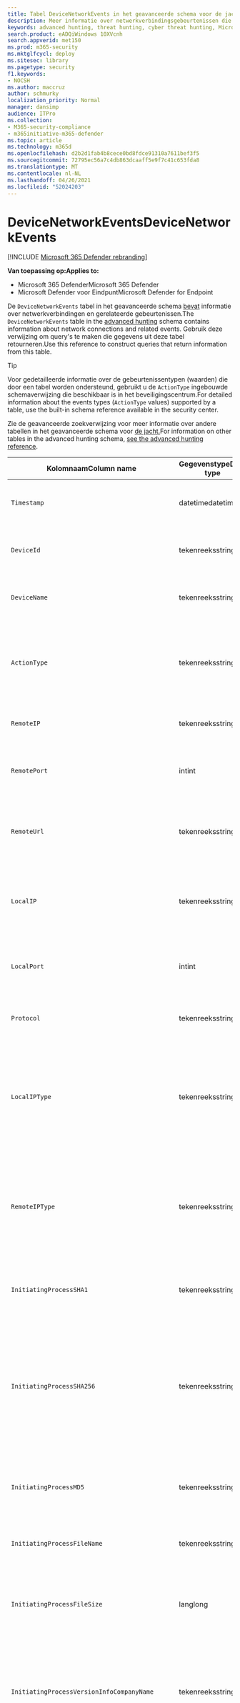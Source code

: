 ```yaml
---
title: Tabel DeviceNetworkEvents in het geavanceerde schema voor de jacht
description: Meer informatie over netwerkverbindingsgebeurtenissen die u kunt opvragen in de tabel DeviceNetworkEvents van het geavanceerde schema voor de jacht
keywords: advanced hunting, threat hunting, cyber threat hunting, Microsoft 365 Defender, microsoft 365, m365, search, query, telemetry, schema reference, kusto, table, column, data type, devicenetworkevents, NetworkCommunicationEvents, network connection, remote ip, local ip
search.product: eADQiWindows 10XVcnh
search.appverid: met150
ms.prod: m365-security
ms.mktglfcycl: deploy
ms.sitesec: library
ms.pagetype: security
f1.keywords:
- NOCSH
ms.author: maccruz
author: schmurky
localization_priority: Normal
manager: dansimp
audience: ITPro
ms.collection:
- M365-security-compliance
- m365initiative-m365-defender
ms.topic: article
ms.technology: m365d
ms.openlocfilehash: d2b2d1fab4b8cece0bd8fdce91310a7611bef3f5
ms.sourcegitcommit: 72795ec56a7c4db863dcaaff5e9f7c41c653fda8
ms.translationtype: MT
ms.contentlocale: nl-NL
ms.lasthandoff: 04/26/2021
ms.locfileid: "52024203"
---
```

# <a name="devicenetworkevents"></a><span data-ttu-id="c9587-104">DeviceNetworkEvents</span><span class="sxs-lookup"><span data-stu-id="c9587-104">DeviceNetworkEvents</span></span>

[!INCLUDE [Microsoft 365 Defender rebranding](../includes/microsoft-defender.md)]


<span data-ttu-id="c9587-105">**Van toepassing op:**</span><span class="sxs-lookup"><span data-stu-id="c9587-105">**Applies to:**</span></span>
- <span data-ttu-id="c9587-106">Microsoft 365 Defender</span><span class="sxs-lookup"><span data-stu-id="c9587-106">Microsoft 365 Defender</span></span>
- <span data-ttu-id="c9587-107">Microsoft Defender voor Eindpunt</span><span class="sxs-lookup"><span data-stu-id="c9587-107">Microsoft Defender for Endpoint</span></span>



<span data-ttu-id="c9587-108">De `DeviceNetworkEvents` tabel in het geavanceerde schema [bevat](advanced-hunting-overview.md) informatie over netwerkverbindingen en gerelateerde gebeurtenissen.</span><span class="sxs-lookup"><span data-stu-id="c9587-108">The `DeviceNetworkEvents` table in the [advanced hunting](advanced-hunting-overview.md) schema contains information about network connections and related events.</span></span> <span data-ttu-id="c9587-109">Gebruik deze verwijzing om query's te maken die gegevens uit deze tabel retourneren.</span><span class="sxs-lookup"><span data-stu-id="c9587-109">Use this reference to construct queries that return information from this table.</span></span>

>[!TIP]
> <span data-ttu-id="c9587-110">Voor gedetailleerde informatie over de gebeurtenissentypen (waarden) die door een tabel worden ondersteund, gebruikt u de `ActionType` ingebouwde schemaverwijzing die beschikbaar is in het beveiligingscentrum.</span><span class="sxs-lookup"><span data-stu-id="c9587-110">For detailed information about the events types (`ActionType` values) supported by a table, use the built-in schema reference available in the security center.</span></span>

<span data-ttu-id="c9587-111">Zie de geavanceerde zoekverwijzing voor meer informatie over andere tabellen in het geavanceerde schema voor [de jacht.](advanced-hunting-schema-tables.md)</span><span class="sxs-lookup"><span data-stu-id="c9587-111">For information on other tables in the advanced hunting schema, [see the advanced hunting reference](advanced-hunting-schema-tables.md).</span></span>

| <span data-ttu-id="c9587-112">Kolomnaam</span><span class="sxs-lookup"><span data-stu-id="c9587-112">Column name</span></span> | <span data-ttu-id="c9587-113">Gegevenstype</span><span class="sxs-lookup"><span data-stu-id="c9587-113">Data type</span></span> | <span data-ttu-id="c9587-114">Beschrijving</span><span class="sxs-lookup"><span data-stu-id="c9587-114">Description</span></span> |
|-------------|-----------|-------------|
| `Timestamp` | <span data-ttu-id="c9587-115">datetime</span><span class="sxs-lookup"><span data-stu-id="c9587-115">datetime</span></span> | <span data-ttu-id="c9587-116">Datum en tijd waarop de gebeurtenis is opgenomen</span><span class="sxs-lookup"><span data-stu-id="c9587-116">Date and time when the event was recorded</span></span> |
| `DeviceId` | <span data-ttu-id="c9587-117">tekenreeks</span><span class="sxs-lookup"><span data-stu-id="c9587-117">string</span></span> | <span data-ttu-id="c9587-118">Unieke id voor de machine in de service</span><span class="sxs-lookup"><span data-stu-id="c9587-118">Unique identifier for the machine in the service</span></span> |
| `DeviceName` | <span data-ttu-id="c9587-119">tekenreeks</span><span class="sxs-lookup"><span data-stu-id="c9587-119">string</span></span> | <span data-ttu-id="c9587-120">Volledig gekwalificeerde domeinnaam (FQDN) van de computer</span><span class="sxs-lookup"><span data-stu-id="c9587-120">Fully qualified domain name (FQDN) of the machine</span></span> |
| `ActionType` | <span data-ttu-id="c9587-121">tekenreeks</span><span class="sxs-lookup"><span data-stu-id="c9587-121">string</span></span> | <span data-ttu-id="c9587-122">Type activiteit dat de gebeurtenis heeft geactiveerd.</span><span class="sxs-lookup"><span data-stu-id="c9587-122">Type of activity that triggered the event.</span></span> <span data-ttu-id="c9587-123">Zie de [in-portal schemaverwijzing voor](advanced-hunting-schema-tables.md?#get-schema-information-in-the-security-center) meer informatie</span><span class="sxs-lookup"><span data-stu-id="c9587-123">See the [in-portal schema reference](advanced-hunting-schema-tables.md?#get-schema-information-in-the-security-center) for details</span></span> |
| `RemoteIP` | <span data-ttu-id="c9587-124">tekenreeks</span><span class="sxs-lookup"><span data-stu-id="c9587-124">string</span></span> | <span data-ttu-id="c9587-125">IP-adres dat werd verbonden met</span><span class="sxs-lookup"><span data-stu-id="c9587-125">IP address that was being connected to</span></span> |
| `RemotePort` | <span data-ttu-id="c9587-126">int</span><span class="sxs-lookup"><span data-stu-id="c9587-126">int</span></span> | <span data-ttu-id="c9587-127">TCP-poort op het externe apparaat waar verbinding mee werd</span><span class="sxs-lookup"><span data-stu-id="c9587-127">TCP port on the remote device that was being connected to</span></span> |
| `RemoteUrl` | <span data-ttu-id="c9587-128">tekenreeks</span><span class="sxs-lookup"><span data-stu-id="c9587-128">string</span></span> | <span data-ttu-id="c9587-129">URL of volledig gekwalificeerde domeinnaam (FQDN) die werd verbonden met</span><span class="sxs-lookup"><span data-stu-id="c9587-129">URL or fully qualified domain name (FQDN) that was being connected to</span></span> |
| `LocalIP` | <span data-ttu-id="c9587-130">tekenreeks</span><span class="sxs-lookup"><span data-stu-id="c9587-130">string</span></span> | <span data-ttu-id="c9587-131">IP-adres dat is toegewezen aan de lokale computer die tijdens communicatie wordt gebruikt</span><span class="sxs-lookup"><span data-stu-id="c9587-131">IP address assigned to the local machine used during communication</span></span> |
| `LocalPort` | <span data-ttu-id="c9587-132">int</span><span class="sxs-lookup"><span data-stu-id="c9587-132">int</span></span> | <span data-ttu-id="c9587-133">TCP-poort op de lokale computer die tijdens communicatie wordt gebruikt</span><span class="sxs-lookup"><span data-stu-id="c9587-133">TCP port on the local machine used during communication</span></span> |
| `Protocol` | <span data-ttu-id="c9587-134">tekenreeks</span><span class="sxs-lookup"><span data-stu-id="c9587-134">string</span></span> | <span data-ttu-id="c9587-135">Protocol dat tijdens de communicatie wordt gebruikt</span><span class="sxs-lookup"><span data-stu-id="c9587-135">Protocol used during the communication</span></span> |
| `LocalIPType` | <span data-ttu-id="c9587-136">tekenreeks</span><span class="sxs-lookup"><span data-stu-id="c9587-136">string</span></span> | <span data-ttu-id="c9587-137">Type IP-adres, bijvoorbeeld Openbaar, Privé, Gereserveerd, Loopback, Teredo, FourToSixMapping en Broadcast</span><span class="sxs-lookup"><span data-stu-id="c9587-137">Type of IP address, for example Public, Private, Reserved, Loopback, Teredo, FourToSixMapping, and Broadcast</span></span> |
| `RemoteIPType` | <span data-ttu-id="c9587-138">tekenreeks</span><span class="sxs-lookup"><span data-stu-id="c9587-138">string</span></span> | <span data-ttu-id="c9587-139">Type IP-adres, bijvoorbeeld Openbaar, Privé, Gereserveerd, Loopback, Teredo, FourToSixMapping en Broadcast</span><span class="sxs-lookup"><span data-stu-id="c9587-139">Type of IP address, for example Public, Private, Reserved, Loopback, Teredo, FourToSixMapping, and Broadcast</span></span> |
| `InitiatingProcessSHA1` | <span data-ttu-id="c9587-140">tekenreeks</span><span class="sxs-lookup"><span data-stu-id="c9587-140">string</span></span> | <span data-ttu-id="c9587-141">SHA-1 van het proces (afbeeldingsbestand) dat de gebeurtenis heeft gestart</span><span class="sxs-lookup"><span data-stu-id="c9587-141">SHA-1 of the process (image file) that initiated the event</span></span> |
| `InitiatingProcessSHA256` | <span data-ttu-id="c9587-142">tekenreeks</span><span class="sxs-lookup"><span data-stu-id="c9587-142">string</span></span> | <span data-ttu-id="c9587-143">SHA-256 van het proces (afbeeldingsbestand) dat de gebeurtenis heeft gestart.</span><span class="sxs-lookup"><span data-stu-id="c9587-143">SHA-256 of the process (image file) that initiated the event.</span></span> <span data-ttu-id="c9587-144">Dit veld wordt meestal niet ingevuld: gebruik de kolom SHA1 wanneer deze beschikbaar is.</span><span class="sxs-lookup"><span data-stu-id="c9587-144">This field is usually not populated — use the SHA1 column when available.</span></span> |
| `InitiatingProcessMD5` | <span data-ttu-id="c9587-145">tekenreeks</span><span class="sxs-lookup"><span data-stu-id="c9587-145">string</span></span> | <span data-ttu-id="c9587-146">MD5-hash van het proces (afbeeldingsbestand) dat de gebeurtenis heeft gestart</span><span class="sxs-lookup"><span data-stu-id="c9587-146">MD5 hash of the process (image file) that initiated the event</span></span> |
| `InitiatingProcessFileName` | <span data-ttu-id="c9587-147">tekenreeks</span><span class="sxs-lookup"><span data-stu-id="c9587-147">string</span></span> | <span data-ttu-id="c9587-148">Naam van het proces dat de gebeurtenis heeft gestart</span><span class="sxs-lookup"><span data-stu-id="c9587-148">Name of the process that initiated the event</span></span> |
| `InitiatingProcessFileSize` | <span data-ttu-id="c9587-149">lang</span><span class="sxs-lookup"><span data-stu-id="c9587-149">long</span></span> | <span data-ttu-id="c9587-150">Grootte van het bestand dat het proces heeft doorlopen dat verantwoordelijk is voor de gebeurtenis</span><span class="sxs-lookup"><span data-stu-id="c9587-150">Size of the file that ran the process responsible for the event</span></span> |
| `InitiatingProcessVersionInfoCompanyName` | <span data-ttu-id="c9587-151">tekenreeks</span><span class="sxs-lookup"><span data-stu-id="c9587-151">string</span></span> | <span data-ttu-id="c9587-152">Bedrijfsnaam van de versiegegevens van het proces (afbeeldingsbestand) dat verantwoordelijk is voor de gebeurtenis</span><span class="sxs-lookup"><span data-stu-id="c9587-152">Company name from the version information of the process (image file) responsible for the event</span></span> |
| `InitiatingProcessVersionInfoProductName` | <span data-ttu-id="c9587-153">tekenreeks</span><span class="sxs-lookup"><span data-stu-id="c9587-153">string</span></span> | <span data-ttu-id="c9587-154">Productnaam van de versiegegevens van het proces (afbeeldingsbestand) dat verantwoordelijk is voor de gebeurtenis</span><span class="sxs-lookup"><span data-stu-id="c9587-154">Product name from the version information of the process (image file) responsible for the event</span></span> |
| `InitiatingProcessVersionInfoProductVersion` | <span data-ttu-id="c9587-155">tekenreeks</span><span class="sxs-lookup"><span data-stu-id="c9587-155">string</span></span> | <span data-ttu-id="c9587-156">Productversie van de versiegegevens van het proces (afbeeldingsbestand) dat verantwoordelijk is voor de gebeurtenis</span><span class="sxs-lookup"><span data-stu-id="c9587-156">Product version from the version information of the process (image file) responsible for the event</span></span> |
| `InitiatingProcessVersionInfoInternalFileName` | <span data-ttu-id="c9587-157">tekenreeks</span><span class="sxs-lookup"><span data-stu-id="c9587-157">string</span></span> | <span data-ttu-id="c9587-158">Interne bestandsnaam van de versiegegevens van het proces (afbeeldingsbestand) dat verantwoordelijk is voor de gebeurtenis</span><span class="sxs-lookup"><span data-stu-id="c9587-158">Internal file name from the version information of the process (image file) responsible for the event</span></span> |
| `InitiatingProcessVersionInfoOriginalFileName` | <span data-ttu-id="c9587-159">tekenreeks</span><span class="sxs-lookup"><span data-stu-id="c9587-159">string</span></span> | <span data-ttu-id="c9587-160">Oorspronkelijke bestandsnaam van de versiegegevens van het proces (afbeeldingsbestand) dat verantwoordelijk is voor de gebeurtenis</span><span class="sxs-lookup"><span data-stu-id="c9587-160">Original file name from the version information of the process (image file) responsible for the event</span></span> |
| `InitiatingProcessVersionInfoFileDescription` | <span data-ttu-id="c9587-161">tekenreeks</span><span class="sxs-lookup"><span data-stu-id="c9587-161">string</span></span> | <span data-ttu-id="c9587-162">Beschrijving van de versiegegevens van het proces (afbeeldingsbestand) dat verantwoordelijk is voor de gebeurtenis</span><span class="sxs-lookup"><span data-stu-id="c9587-162">Description from the version information of the process (image file) responsible for the event</span></span> |
| `InitiatingProcessId` | <span data-ttu-id="c9587-163">int</span><span class="sxs-lookup"><span data-stu-id="c9587-163">int</span></span> | <span data-ttu-id="c9587-164">Proces-id (PID) van het proces dat de gebeurtenis heeft gestart</span><span class="sxs-lookup"><span data-stu-id="c9587-164">Process ID (PID) of the process that initiated the event</span></span> |
| `InitiatingProcessCommandLine` | <span data-ttu-id="c9587-165">tekenreeks</span><span class="sxs-lookup"><span data-stu-id="c9587-165">string</span></span> | <span data-ttu-id="c9587-166">Opdrachtregel die wordt gebruikt om het proces uit te voeren waarmee de gebeurtenis is gestart</span><span class="sxs-lookup"><span data-stu-id="c9587-166">Command line used to run the process that initiated the event</span></span> |
| `InitiatingProcessCreationTime` | <span data-ttu-id="c9587-167">datetime</span><span class="sxs-lookup"><span data-stu-id="c9587-167">datetime</span></span> | <span data-ttu-id="c9587-168">Datum en tijd waarop het proces dat de gebeurtenis heeft gestart is gestart</span><span class="sxs-lookup"><span data-stu-id="c9587-168">Date and time when the process that initiated the event was started</span></span> |
| `InitiatingProcessFolderPath` | <span data-ttu-id="c9587-169">tekenreeks</span><span class="sxs-lookup"><span data-stu-id="c9587-169">string</span></span> | <span data-ttu-id="c9587-170">Map met het proces (afbeeldingsbestand) dat de gebeurtenis heeft gestart</span><span class="sxs-lookup"><span data-stu-id="c9587-170">Folder containing the process (image file) that initiated the event</span></span> |
| `InitiatingProcessParentFileName` | <span data-ttu-id="c9587-171">tekenreeks</span><span class="sxs-lookup"><span data-stu-id="c9587-171">string</span></span> | <span data-ttu-id="c9587-172">Naam van het bovenliggende proces dat het proces heeft voortgebracht dat verantwoordelijk is voor de gebeurtenis</span><span class="sxs-lookup"><span data-stu-id="c9587-172">Name of the parent process that spawned the process responsible for the event</span></span> |
| `InitiatingProcessParentId` | <span data-ttu-id="c9587-173">int</span><span class="sxs-lookup"><span data-stu-id="c9587-173">int</span></span> | <span data-ttu-id="c9587-174">Proces-id (PID) van het bovenliggende proces dat het proces heeft voortgebracht dat verantwoordelijk is voor de gebeurtenis</span><span class="sxs-lookup"><span data-stu-id="c9587-174">Process ID (PID) of the parent process that spawned the process responsible for the event</span></span> |
| `InitiatingProcessParentCreationTime` | <span data-ttu-id="c9587-175">datetime</span><span class="sxs-lookup"><span data-stu-id="c9587-175">datetime</span></span> | <span data-ttu-id="c9587-176">Datum en tijd waarop het bovenliggende deel van het proces dat verantwoordelijk is voor de gebeurtenis is gestart</span><span class="sxs-lookup"><span data-stu-id="c9587-176">Date and time when the parent of the process responsible for the event was started</span></span> |
| `InitiatingProcessAccountDomain` | <span data-ttu-id="c9587-177">tekenreeks</span><span class="sxs-lookup"><span data-stu-id="c9587-177">string</span></span> | <span data-ttu-id="c9587-178">Domein van het account dat het proces heeft doorlopen dat verantwoordelijk is voor de gebeurtenis</span><span class="sxs-lookup"><span data-stu-id="c9587-178">Domain of the account that ran the process responsible for the event</span></span> |
| `InitiatingProcessAccountName` | <span data-ttu-id="c9587-179">tekenreeks</span><span class="sxs-lookup"><span data-stu-id="c9587-179">string</span></span> | <span data-ttu-id="c9587-180">Gebruikersnaam van het account dat het proces heeft doorlopen dat verantwoordelijk is voor de gebeurtenis</span><span class="sxs-lookup"><span data-stu-id="c9587-180">User name of the account that ran the process responsible for the event</span></span> |
| `InitiatingProcessAccountSid` | <span data-ttu-id="c9587-181">tekenreeks</span><span class="sxs-lookup"><span data-stu-id="c9587-181">string</span></span> | <span data-ttu-id="c9587-182">Beveiligingsaanduiding (SID) van het account dat het proces heeft doorlopen dat verantwoordelijk is voor de gebeurtenis</span><span class="sxs-lookup"><span data-stu-id="c9587-182">Security Identifier (SID) of the account that ran the process responsible for the event</span></span> |
| `InitiatingProcessAccountUpn` | <span data-ttu-id="c9587-183">tekenreeks</span><span class="sxs-lookup"><span data-stu-id="c9587-183">string</span></span> | <span data-ttu-id="c9587-184">User principal name (UPN) of the account that ran the process responsible for the event</span><span class="sxs-lookup"><span data-stu-id="c9587-184">User principal name (UPN) of the account that ran the process responsible for the event</span></span> |
| `InitiatingProcessAccountObjectId` | <span data-ttu-id="c9587-185">tekenreeks</span><span class="sxs-lookup"><span data-stu-id="c9587-185">string</span></span> | <span data-ttu-id="c9587-186">Azure AD-object-id van het gebruikersaccount dat het proces heeft uitgevoerd dat verantwoordelijk is voor de gebeurtenis</span><span class="sxs-lookup"><span data-stu-id="c9587-186">Azure AD object ID of the user account that ran the process responsible for the event</span></span> |
| `InitiatingProcessIntegrityLevel` | <span data-ttu-id="c9587-187">tekenreeks</span><span class="sxs-lookup"><span data-stu-id="c9587-187">string</span></span> | <span data-ttu-id="c9587-188">Integriteitsniveau van het proces dat de gebeurtenis heeft gestart.</span><span class="sxs-lookup"><span data-stu-id="c9587-188">Integrity level of the process that initiated the event.</span></span> <span data-ttu-id="c9587-189">Windows wijst integriteitsniveaus toe aan processen op basis van bepaalde kenmerken, bijvoorbeeld als ze zijn gestart via een internet-download.</span><span class="sxs-lookup"><span data-stu-id="c9587-189">Windows assigns integrity levels to processes based on certain characteristics, such as if they were launched from an internet download.</span></span> <span data-ttu-id="c9587-190">Deze integriteitsniveaus zijn van invloed op machtigingen voor resources</span><span class="sxs-lookup"><span data-stu-id="c9587-190">These integrity levels influence permissions to resources</span></span> |
| `InitiatingProcessTokenElevation` | <span data-ttu-id="c9587-191">tekenreeks</span><span class="sxs-lookup"><span data-stu-id="c9587-191">string</span></span> | <span data-ttu-id="c9587-192">Tokentype dat aangeeft dat de aanwezigheid of afwezigheid van UAC-bevoegdheden (User Access Control) is toegepast op het proces waarmee de gebeurtenis is gestart</span><span class="sxs-lookup"><span data-stu-id="c9587-192">Token type indicating the presence or absence of User Access Control (UAC) privilege elevation applied to the process that initiated the event</span></span> |
| `ReportId` | <span data-ttu-id="c9587-193">lang</span><span class="sxs-lookup"><span data-stu-id="c9587-193">long</span></span> | <span data-ttu-id="c9587-194">Gebeurtenis-id op basis van een herhalende teller.</span><span class="sxs-lookup"><span data-stu-id="c9587-194">Event identifier based on a repeating counter.</span></span> <span data-ttu-id="c9587-195">Als u unieke gebeurtenissen wilt identificeren, moet deze kolom worden gebruikt in combinatie met de kolommen DeviceName en Timestamp</span><span class="sxs-lookup"><span data-stu-id="c9587-195">To identify unique events, this column must be used in conjunction with the DeviceName and Timestamp columns</span></span> |
| `AppGuardContainerId` | <span data-ttu-id="c9587-196">tekenreeks</span><span class="sxs-lookup"><span data-stu-id="c9587-196">string</span></span> | <span data-ttu-id="c9587-197">Id voor de gevirtualiseerde container die door Application Guard wordt gebruikt om browseractiviteit te isoleren</span><span class="sxs-lookup"><span data-stu-id="c9587-197">Identifier for the virtualized container used by Application Guard to isolate browser activity</span></span> |
| `AdditionalFields` | <span data-ttu-id="c9587-198">tekenreeks</span><span class="sxs-lookup"><span data-stu-id="c9587-198">string</span></span> | <span data-ttu-id="c9587-199">Aanvullende informatie over de gebeurtenis in de JSON-matrixindeling</span><span class="sxs-lookup"><span data-stu-id="c9587-199">Additional information about the event in JSON array format</span></span> |

## <a name="related-topics"></a><span data-ttu-id="c9587-200">Verwante onderwerpen</span><span class="sxs-lookup"><span data-stu-id="c9587-200">Related topics</span></span>
- [<span data-ttu-id="c9587-201">Overzicht van geavanceerd opsporen</span><span class="sxs-lookup"><span data-stu-id="c9587-201">Advanced hunting overview</span></span>](advanced-hunting-overview.md)
- [<span data-ttu-id="c9587-202">De querytaal leren</span><span class="sxs-lookup"><span data-stu-id="c9587-202">Learn the query language</span></span>](advanced-hunting-query-language.md)
- [<span data-ttu-id="c9587-203">Gedeelde query's gebruiken</span><span class="sxs-lookup"><span data-stu-id="c9587-203">Use shared queries</span></span>](advanced-hunting-shared-queries.md)
- [<span data-ttu-id="c9587-204">Opsporen op apparaten en in e-mailberichten, apps en identiteiten</span><span class="sxs-lookup"><span data-stu-id="c9587-204">Hunt across devices, emails, apps, and identities</span></span>](advanced-hunting-query-emails-devices.md)
- [<span data-ttu-id="c9587-205">Meer informatie over het schema</span><span class="sxs-lookup"><span data-stu-id="c9587-205">Understand the schema</span></span>](advanced-hunting-schema-tables.md)
- [<span data-ttu-id="c9587-206">Aanbevolen procedures voor query's toepassen</span><span class="sxs-lookup"><span data-stu-id="c9587-206">Apply query best practices</span></span>](advanced-hunting-best-practices.md)
